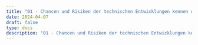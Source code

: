 ```yaml
---
title: "01 - Chancen und Risiken der technischen Entwicklungen kennen und identifizieren können"
date: 2024-04-07
draft: false
type: docs
description: "01 - Chancen und Risiken der technischen Entwicklungen kennen und identifizieren können description"
---
```


